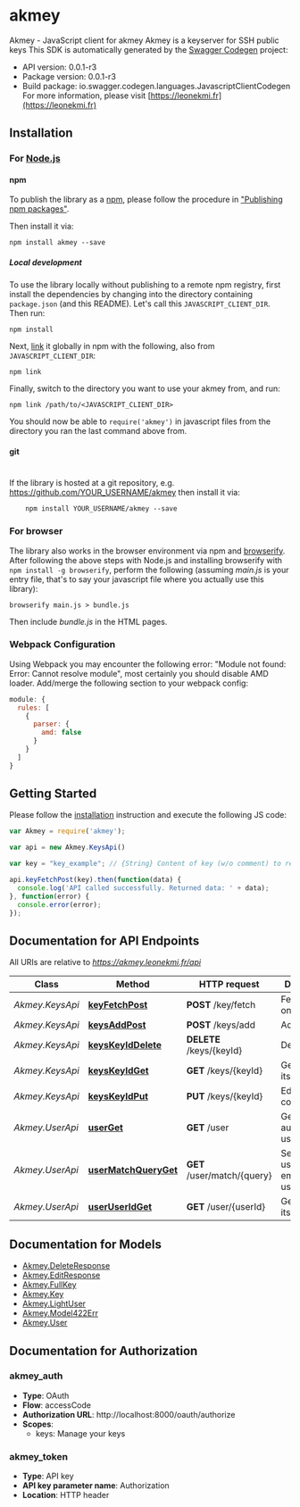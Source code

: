 # akmey

Akmey - JavaScript client for akmey
Akmey is a keyserver for SSH public keys
This SDK is automatically generated by the [Swagger Codegen](https://github.com/swagger-api/swagger-codegen) project:

- API version: 0.0.1-r3
- Package version: 0.0.1-r3
- Build package: io.swagger.codegen.languages.JavascriptClientCodegen
For more information, please visit [https://leonekmi.fr](https://leonekmi.fr)

## Installation

### For [Node.js](https://nodejs.org/)

#### npm

To publish the library as a [npm](https://www.npmjs.com/),
please follow the procedure in ["Publishing npm packages"](https://docs.npmjs.com/getting-started/publishing-npm-packages).

Then install it via:

```shell
npm install akmey --save
```

##### Local development

To use the library locally without publishing to a remote npm registry, first install the dependencies by changing 
into the directory containing `package.json` (and this README). Let's call this `JAVASCRIPT_CLIENT_DIR`. Then run:

```shell
npm install
```

Next, [link](https://docs.npmjs.com/cli/link) it globally in npm with the following, also from `JAVASCRIPT_CLIENT_DIR`:

```shell
npm link
```

Finally, switch to the directory you want to use your akmey from, and run:

```shell
npm link /path/to/<JAVASCRIPT_CLIENT_DIR>
```

You should now be able to `require('akmey')` in javascript files from the directory you ran the last 
command above from.

#### git
#
If the library is hosted at a git repository, e.g.
https://github.com/YOUR_USERNAME/akmey
then install it via:

```shell
    npm install YOUR_USERNAME/akmey --save
```

### For browser

The library also works in the browser environment via npm and [browserify](http://browserify.org/). After following
the above steps with Node.js and installing browserify with `npm install -g browserify`,
perform the following (assuming *main.js* is your entry file, that's to say your javascript file where you actually 
use this library):

```shell
browserify main.js > bundle.js
```

Then include *bundle.js* in the HTML pages.

### Webpack Configuration

Using Webpack you may encounter the following error: "Module not found: Error:
Cannot resolve module", most certainly you should disable AMD loader. Add/merge
the following section to your webpack config:

```javascript
module: {
  rules: [
    {
      parser: {
        amd: false
      }
    }
  ]
}
```

## Getting Started

Please follow the [installation](#installation) instruction and execute the following JS code:

```javascript
var Akmey = require('akmey');

var api = new Akmey.KeysApi()

var key = "key_example"; // {String} Content of key (w/o comment) to return

api.keyFetchPost(key).then(function(data) {
  console.log('API called successfully. Returned data: ' + data);
}, function(error) {
  console.error(error);
});


```

## Documentation for API Endpoints

All URIs are relative to *https://akmey.leonekmi.fr/api*

Class | Method | HTTP request | Description
------------ | ------------- | ------------- | -------------
*Akmey.KeysApi* | [**keyFetchPost**](docs/KeysApi.md#keyFetchPost) | **POST** /key/fetch | Fetch the key on Akmey
*Akmey.KeysApi* | [**keysAddPost**](docs/KeysApi.md#keysAddPost) | **POST** /keys/add | Add a key
*Akmey.KeysApi* | [**keysKeyIdDelete**](docs/KeysApi.md#keysKeyIdDelete) | **DELETE** /keys/{keyId} | Delete key
*Akmey.KeysApi* | [**keysKeyIdGet**](docs/KeysApi.md#keysKeyIdGet) | **GET** /keys/{keyId} | Get a key by its ID
*Akmey.KeysApi* | [**keysKeyIdPut**](docs/KeysApi.md#keysKeyIdPut) | **PUT** /keys/{keyId} | Edit your key comment
*Akmey.UserApi* | [**userGet**](docs/UserApi.md#userGet) | **GET** /user | Get currently authenticated user
*Akmey.UserApi* | [**userMatchQueryGet**](docs/UserApi.md#userMatchQueryGet) | **GET** /user/match/{query} | Search a user by its email or username
*Akmey.UserApi* | [**userUserIdGet**](docs/UserApi.md#userUserIdGet) | **GET** /user/{userId} | Get user by its ID


## Documentation for Models

 - [Akmey.DeleteResponse](docs/DeleteResponse.md)
 - [Akmey.EditResponse](docs/EditResponse.md)
 - [Akmey.FullKey](docs/FullKey.md)
 - [Akmey.Key](docs/Key.md)
 - [Akmey.LightUser](docs/LightUser.md)
 - [Akmey.Model422Err](docs/Model422Err.md)
 - [Akmey.User](docs/User.md)


## Documentation for Authorization


### akmey_auth

- **Type**: OAuth
- **Flow**: accessCode
- **Authorization URL**: http://localhost:8000/oauth/authorize
- **Scopes**: 
  - keys: Manage your keys

### akmey_token

- **Type**: API key
- **API key parameter name**: Authorization
- **Location**: HTTP header

